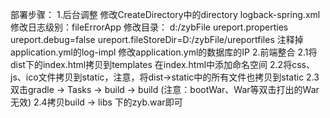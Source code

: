部署步骤：
    1.后台调整
        修改CreateDirectory中的directory
        logback-spring.xml
            修改日志级别：fileErrorApp
            修改目录：    d:/zybFile
        ureport.properties
            ureport.debug=false
            ureport.fileStoreDir=D:/zybFile/ureportfiles
        注释掉application.yml的log-impl
        修改application.yml的数据库的IP
    2.前端整合
        2.1将dist下的index.html拷贝到templates
            在index.html中添加命名空间<html xmlns:th="http://www.thymeleaf.org">
        2.2将css、js、ico文件拷贝到static，注意，将dist->static中的所有文件也拷贝到static
        2.3双击gradle -> Tasks -> build -> build
            (注意：bootWar、War等双击打出的War无效)
        2.4拷贝build -> libs 下的zyb.war即可